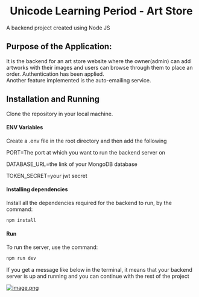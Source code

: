 <h1 align="center">Unicode Learning Period - Art Store</h1>

A backend project created using Node JS 


## Purpose of the Application:
 
It is the backend for an art store website where the owner(admin) can add artworks with their images and users can browse through them to place an order. Authentication has been applied.\
Another feature implemented is the auto-emailing service.

## Installation and Running

Clone the repository in your local machine.

#### ENV Variables
Create a .env file in the root directory and then add the following

PORT=The port at which you want to run the backend server on

DATABASE_URL=the link of your MongoDB database

TOKEN_SECRET=your jwt secret

#### Installing dependencies
Install all the dependencies required for the backend to run, by the command:
```bash
npm install
```
#### Run
To run the server, use the command:
```bash
npm run dev
```

If you get a message like below in the terminal, it means that your backend server is up and running and you can continue with the rest of the project

[![image.png](https://i.postimg.cc/5NkK1qcr/image.png)](https://postimg.cc/qzyxxKvc)
